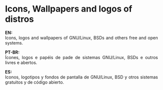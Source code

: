 # Icons, Wallpapers and logos of distros 

<!DOCTYPE html>
<html>
<head>
<meta charset="utf-8" />
<!--<title></title>-->
</head>
<body>
<!--<h1>Icons, WPs, and logos of distros</h1><br />-->
<p align=justify>
<b>EN:<font color=DarkBlue></font></b><br />
Icons, logos and wallpapers of GNU/Linux, BSDs and others free and open systems.
</p>
<p align=justify>
<b>PT-BR:<font color=DarkGreen></font></b><br />
Ícones, logos e papéis de pade de sistemas GNU/Linux, BSDs e outros livres e abertos.
</p>

<p align=justify>
<b>ES:<font color=DarkRed></font></b><br />
Iconos, logotipos y fondos de pantalla de GNU/Linux, BSD y otros sistemas gratuitos y de código abierto.
</p>
</body>
</html>
